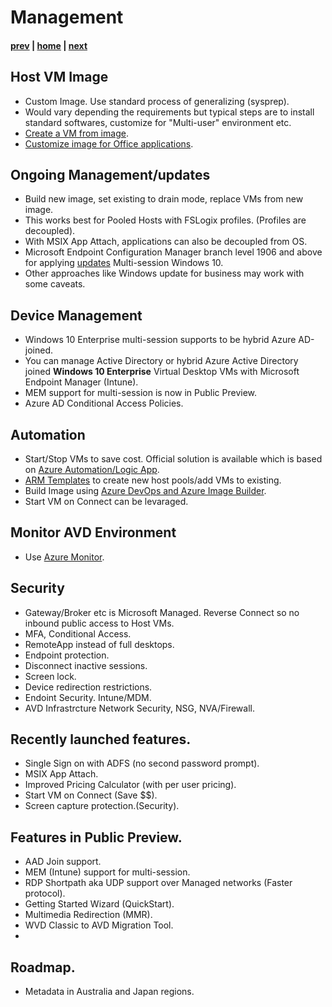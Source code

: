 # Management

#### [prev](./deployment-s20.md) | [home](./welcome.md)  | [next](./resources.md)

## Host VM Image
- Custom Image. Use standard process of generalizing (sysprep).
- Would vary depending the requirements but typical steps are to install standard softwares, customize for "Multi-user" environment etc.
- [Create a VM from image](https://docs.microsoft.com/en-us/azure/virtual-machines/windows/capture-image-resource).
- [Customize image for Office applications](https://docs.microsoft.com/en-us/azure/virtual-desktop/install-office-on-wvd-master-image).

## Ongoing Management/updates
-  Build new image, set existing to drain mode, replace VMs from new image.
-  This works best for Pooled Hosts with FSLogix profiles. (Profiles are decoupled).
-  With MSIX App Attach, applications can also be decoupled from OS. 
-  Microsoft Endpoint Configuration Manager branch level 1906 and above for applying [updates](https://docs.microsoft.com/en-us/azure/virtual-desktop/configure-automatic-updates) Multi-session Windows 10.
-  Other approaches like Windows update for business may work with some caveats. 

## Device Management
-  Windows 10 Enterprise multi-session supports to be hybrid Azure AD-joined.
-  You can manage Active Directory or hybrid Azure Active Directory joined **Windows 10 Enterprise** Virtual Desktop VMs with Microsoft Endpoint Manager (Intune).
-  MEM support for multi-session is now in Public Preview. 
-  Azure AD Conditional Access Policies.

## Automation 
-  Start/Stop VMs to save cost. Official solution is available which is based on [Azure Automation/Logic App](https://docs.microsoft.com/en-us/azure/virtual-desktop/set-up-scaling-script).
-  [ARM Templates](https://github.com/Azure/RDS-Templates/tree/master/ARM-wvd-templates) to create new host pools/add VMs to existing.
-  Build Image using [Azure DevOps and Azure Image Builder](https://techcommunity.microsoft.com/t5/windows-virtual-desktop/building-a-windows-10-enterprise-multi-session-master-image-with/m-p/1503913).
-  Start VM on Connect can be levaraged.

## Monitor AVD Environment
-  Use [Azure Monitor](https://docs.microsoft.com/en-us/azure/virtual-desktop/azure-monitor).

## Security
-  Gateway/Broker etc is Microsoft Managed. Reverse Connect so no inbound public access to Host VMs.
-  MFA, Conditional Access.
-  RemoteApp instead of full desktops.
-  Endpoint protection. 
-  Disconnect inactive sessions.
-  Screen lock.
-  Device redirection restrictions.
-  Endoint Security. Intune/MDM.
-  AVD Infrastrcture Network Security, NSG, NVA/Firewall.

## Recently launched features. 
-  Single Sign on with ADFS (no second password prompt).
-  MSIX App Attach.
-  Improved Pricing Calculator (with per user pricing).
-  Start VM on Connect (Save $$).
-  Screen capture protection.(Security).

## Features in Public Preview.
-  AAD Join support.
-  MEM (Intune) support for multi-session. 
-  RDP Shortpath aka UDP support over Managed networks (Faster protocol).
-  Getting Started Wizard (QuickStart).
-  Multimedia Redirection (MMR).
-  WVD Classic to AVD Migration Tool.
- 
## Roadmap.
-  Metadata in Australia and Japan regions.




